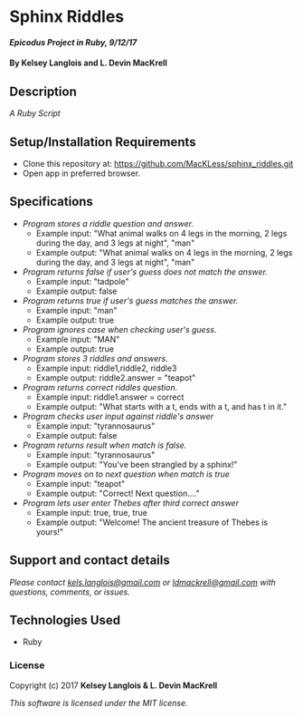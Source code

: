 # Sphinx Riddles

#### _Epicodus Project in Ruby, 9/12/17_

#### By Kelsey Langlois and L. Devin MacKrell

## Description

_A Ruby Script_

## Setup/Installation Requirements

* Clone this repository at: https://github.com/MacKLess/sphinx_riddles.git
* Open app in preferred browser.

## Specifications

* _Program stores a riddle question and answer._
  * Example input: "What animal walks on 4 legs in the morning, 2 legs during the day, and 3 legs at night", "man"
  * Example output: "What animal walks on 4 legs in the morning, 2 legs during the day, and 3 legs at night", "man"
* _Program returns false if user's guess does not match the answer._
  * Example input: "tadpole"
  * Example output: false
* _Program returns true if user's guess matches the answer._
  * Example input: "man"
  * Example output: true
* _Program ignores case when checking user's guess._
  * Example input: "MAN"
  * Example output: true
* _Program stores 3 riddles and answers._
  * Example input: riddle1,riddle2, riddle3
  * Example output: riddle2.answer = "teapot"
* _Program returns correct riddles question._
  * Example input: riddle1.answer = correct
  * Example output: "What starts with a t, ends with a t, and has t in it."
* _Program checks user input against riddle's answer_
  * Example input: "tyrannosaurus"
  * Example output: false
* _Program returns result when match is false._
  * Example input: "tyrannosaurus"
  * Example output: "You've been strangled by a sphinx!"
* _Program moves on to next question when match is true_
  * Example input: "teapot"
  * Example output: "Correct! Next question...."
* _Program lets user enter Thebes after third correct answer_
  * Example input: true, true, true
  * Example output: "Welcome! The ancient treasure of Thebes is yours!"




## Support and contact details

_Please contact [kels.langlois@gmail.com](mailto:kels.langlois@gmail.com) or [ldmackrell@gmail.com](mailto:ldmackrell@gmail.com) with questions, comments, or issues._

## Technologies Used

* Ruby

### License

Copyright (c) 2017 **Kelsey Langlois & L. Devin MacKrell**

*This software is licensed under the MIT license.*
